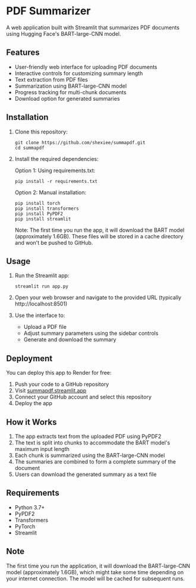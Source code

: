 # PDF Summarizer

A web application built with Streamlit that summarizes PDF documents using Hugging Face's BART-large-CNN model.

## Features

- User-friendly web interface for uploading PDF documents
- Interactive controls for customizing summary length
- Text extraction from PDF files
- Summarization using BART-large-CNN model
- Progress tracking for multi-chunk documents
- Download option for generated summaries

## Installation

1. Clone this repository:
   ```
   git clone https://github.com/shexiee/summapdf.git
   cd summapdf
   ```

2. Install the required dependencies:

   Option 1: Using requirements.txt:
   ```
   pip install -r requirements.txt
   ```

   Option 2: Manual installation:
   ```
   pip install torch
   pip install transformers
   pip install PyPDF2
   pip install streamlit
   ```

   Note: The first time you run the app, it will download the BART model (approximately 1.6GB).
   These files will be stored in a cache directory and won't be pushed to GitHub.

## Usage

1. Run the Streamlit app:
   ```
   streamlit run app.py
   ```

2. Open your web browser and navigate to the provided URL (typically http://localhost:8501)

3. Use the interface to:
   - Upload a PDF file
   - Adjust summary parameters using the sidebar controls
   - Generate and download the summary

## Deployment

You can deploy this app to Render for free:

1. Push your code to a GitHub repository
2. Visit [summapdf.streamlit.app](https://summapdf.streamlit.app)
3. Connect your GitHub account and select this repository
4. Deploy the app

## How it Works

1. The app extracts text from the uploaded PDF using PyPDF2
2. The text is split into chunks to accommodate the BART model's maximum input length
3. Each chunk is summarized using the BART-large-CNN model
4. The summaries are combined to form a complete summary of the document
5. Users can download the generated summary as a text file

## Requirements

- Python 3.7+
- PyPDF2
- Transformers
- PyTorch
- Streamlit

## Note

The first time you run the application, it will download the BART-large-CNN model (approximately 1.6GB), which might take some time depending on your internet connection. The model will be cached for subsequent runs.
